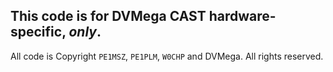 ## This code is for DVMega CAST hardware-specific, *only*.

All code is Copyright `PE1MSZ`, `PE1PLM`, `W0CHP` and DVMega. All rights reserved.
